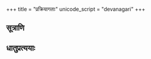 +++
title = "प्रक्रियागताः"
unicode_script = "devanagari"
+++

## सूत्राणि
<div class="spreadsheet" src="../prakriyA-gatAH.toml"></div>

## धातुप्रत्ययाः
<div class="spreadsheet" src="../dhAtu-pratyayAH.toml"></div>
